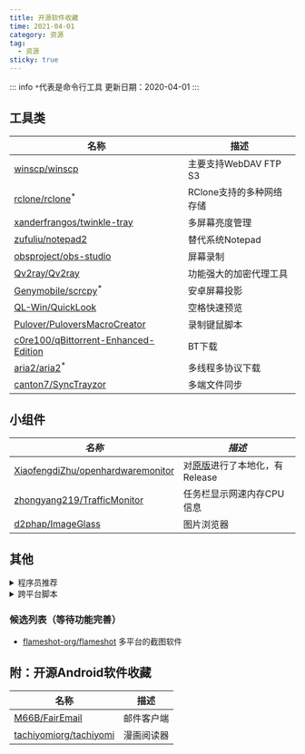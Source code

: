 ```yaml
---
title: 开源软件收藏
time: 2021-04-01
category: 资源
tag:
  - 资源
sticky: true
---
```


::: info
`*`代表是命令行工具
更新日期：2020-04-01
:::

## 工具类
|**名称**|**描述**|
| --- | --- |
|[winscp/winscp](https://github.com/winscp/winscp)| 主要支持WebDAV FTP S3|
|[rclone/rclone](https://github.com/rclone/rclone)<sup>*</sup>| RClone支持的多种网络存储|
|[xanderfrangos/twinkle-tray](https://github.com/xanderfrangos/twinkle-tray)| 多屏幕亮度管理|
|[zufuliu/notepad2](https://github.com/zufuliu/notepad2)| 替代系统Notepad|
|[obsproject/obs-studio](https://github.com/obsproject/obs-studio/releases)| 屏幕录制|
|[Qv2ray/Qv2ray](https://github.com/Qv2ray/Qv2ray)| 功能强大的加密代理工具|
|[Genymobile/scrcpy](https://github.com/Genymobile/scrcpy)<sup>*</sup>| 安卓屏幕投影|
|[QL-Win/QuickLook](https://github.com/QL-Win/QuickLook)| 空格快速预览|
|[Pulover/PuloversMacroCreator](https://github.com/Pulover/PuloversMacroCreator)| 录制键鼠脚本|
|[c0re100/qBittorrent-Enhanced-Edition](https://github.com/c0re100/qBittorrent-Enhanced-Edition)| BT下载|
|[aria2/aria2](https://github.com/aria2/aria2)<sup>*</sup>| 多线程多协议下载 |
|[canton7/SyncTrayzor](https://github.com/canton7/SyncTrayzor)| 多端文件同步|
## 小组件
|*名称*|*描述*|
| --- | --- |
|[XiaofengdiZhu/openhardwaremonitor](https://github.com/XiaofengdiZhu/openhardwaremonitor) |对[原版](https://github.com/openhardwaremonitor/openhardwaremonitor)进行了本地化，有Release|
|[zhongyang219/TrafficMonitor](https://github.com/zhongyang219/TrafficMonitor)|任务栏显示网速内存CPU信息|
|[d2phap/ImageGlass](https://github.com/d2phap/ImageGlass)|图片浏览器|
## 其他
<details>
  <summary>程序员推荐</summary>

|*名称*|*描述*|
| --- | --- |
|[HandBrake/HandBrake](https://github.com/HandBrake/HandBrake) | 视频编码工具(FFMPEG) |
|[tonsky/FiraCode](https://github.com/tonsky/FiraCode) | 程序员推荐字体 |
|[zerotier/ZeroTierOne](https://github.com/zerotier/ZeroTierOne) | 内网穿透 |
|[HeidiSQL/HeidiSQL](https://github.com/HeidiSQL/HeidiSQL) | 数据库连接工具 |
|[jgm/pandoc](https://github.com/jgm/pandoc)<sup>*</sup> | markdown格式转换工具 |
|[inkscape/inkscape](https://gitlab.com/inkscape/inkscape) | SVG设计 |
</details>

<details>
  <summary>跨平台脚本</summary>

|*名称*|*描述*|
| --- | --- |
|[ytdl-org/youtube-dl](https://github.com/ytdl-org/youtube-dl) | Youtube下载
|[tonsky/FiraCode](https://github.com/tonsky/FiraCode) | Bilibili下载

</details>

### 候选列表（等待功能完善）
- [flameshot-org/flameshot](https://github.com/flameshot-org/flameshot) 多平台的截图软件

## 附：开源Android软件收藏
|**名称**|**描述**|
| --- | --- |
|[M66B/FairEmail](https://github.com/M66B/FairEmail)| 邮件客户端 |
|[tachiyomiorg/tachiyomi](https://github.com/tachiyomiorg/tachiyomi)|漫画阅读器|